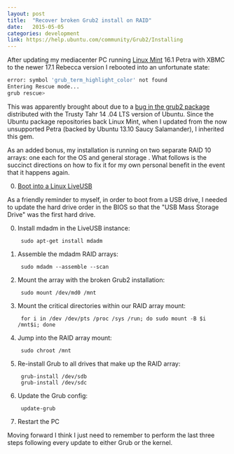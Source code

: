 ```yaml
---
layout: post
title:  "Recover broken Grub2 install on RAID"
date:   2015-05-05
categories: development
link: https://help.ubuntu.com/community/Grub2/Installing
---
```


After updating my mediacenter PC running [Linux Mint][mint] 16.1 Petra with XBMC to the newer 17.1 Rebecca version I 
rebooted into an unfortunate state:  

```sh
error: symbol 'grub_term_highlight_color' not found
Entering Rescue mode...
grub rescue>
```

This was apparently brought about due to a [bug in the grub2 package][grub2-bug] distributed with the Trusty Tahr 14
.04 LTS version of Ubuntu.  Since the Ubuntu package repositories back Linux Mint, when I updated from the now
unsupported Petra (backed by Ubuntu 13.10 Saucy Salamander), I inherited this gem.

As an added bonus, my installation is running on two separate RAID 10 arrays: one each for the OS and general storage
. What follows is the succinct directions on how to fix it for my own personal benefit in the event that it happens 
again.

0. [Boot into a Linux LiveUSB][live-usb]

As a friendly reminder to myself, in order to boot from a USB drive, I needed to update the hard drive order in the 
BIOS so that the "USB Mass Storage Drive" was the first hard drive.

0. Install mdadm in the LiveUSB instance: 

        sudo apt-get install mdadm


0. Assemble the mdadm RAID arrays:

        sudo mdadm --assemble --scan

0. Mount the array with the broken Grub2 installation:

        sudo mount /dev/md0 /mnt

0. Mount the critical directories within our RAID array mount:

        for i in /dev /dev/pts /proc /sys /run; do sudo mount -B $i /mnt$i; done

0. Jump into the RAID array mount:

        sudo chroot /mnt

0. Re-install Grub to all drives that make up the RAID array: 

        grub-install /dev/sdb
        grub-install /dev/sdc

0. Update the Grub config:

        update-grub

0. Restart the PC 

Moving forward I think I just need to remember to perform the last three steps following every update to either Grub 
or the kernel.

[mint]: http://www.linuxmint.com/
[grub2-bug]: https://bugs.launchpad.net/ubuntu/+source/grub2/+bug/1289977
[live-usb]: http://www.ubuntu.com/download/desktop/create-a-usb-stick-on-mac-osx
